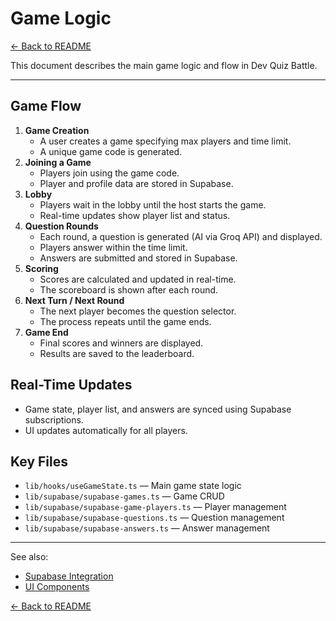 # Game Logic

[← Back to README](../README.md)

This document describes the main game logic and flow in Dev Quiz Battle.

---

## Game Flow

1. **Game Creation**
   - A user creates a game specifying max players and time limit.
   - A unique game code is generated.
2. **Joining a Game**
   - Players join using the game code.
   - Player and profile data are stored in Supabase.
3. **Lobby**
   - Players wait in the lobby until the host starts the game.
   - Real-time updates show player list and status.
4. **Question Rounds**
   - Each round, a question is generated (AI via Groq API) and displayed.
   - Players answer within the time limit.
   - Answers are submitted and stored in Supabase.
5. **Scoring**
   - Scores are calculated and updated in real-time.
   - The scoreboard is shown after each round.
6. **Next Turn / Next Round**
   - The next player becomes the question selector.
   - The process repeats until the game ends.
7. **Game End**
   - Final scores and winners are displayed.
   - Results are saved to the leaderboard.

## Real-Time Updates

- Game state, player list, and answers are synced using Supabase subscriptions.
- UI updates automatically for all players.

## Key Files

- `lib/hooks/useGameState.ts` — Main game state logic
- `lib/supabase/supabase-games.ts` — Game CRUD
- `lib/supabase/supabase-game-players.ts` — Player management
- `lib/supabase/supabase-questions.ts` — Question management
- `lib/supabase/supabase-answers.ts` — Answer management

---

See also:

- [Supabase Integration](./supabase.md)
- [UI Components](./components.md)

[← Back to README](../README.md)

